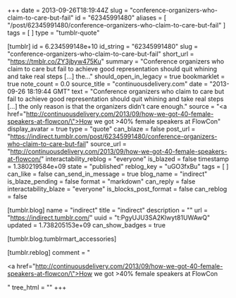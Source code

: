 +++
date = 2013-09-26T18:19:44Z
slug = "conference-organizers-who-claim-to-care-but-fail"
id = "62345991480"
aliases = [ "/post/62345991480/conference-organizers-who-claim-to-care-but-fail" ]
tags = [ ]
type = "tumblr-quote"

[tumblr]
id = 6.234599148e+10
id_string = "62345991480"
slug = "conference-organizers-who-claim-to-care-but-fail"
short_url = "https://tmblr.co/ZY3jbyw475Ku"
summary = "Conference organizers who claim to care but fail to achieve good representation should quit whining and take real steps […] the..."
should_open_in_legacy = true
bookmarklet = true
note_count = 0.0
source_title = "continuousdelivery.com"
date = "2013-09-26 18:19:44 GMT"
text = "Conference organizers who claim to care but fail to achieve good representation should quit whining and take real steps […] the only reason is that the organizers didn’t care enough."
source = "<a href=\"http://continuousdelivery.com/2013/09/how-we-got-40-female-speakers-at-flowcon/\">How we got &gt;40% female speakers at FlowCon</a>"
display_avatar = true
type = "quote"
can_blaze = false
post_url = "https://indirect.tumblr.com/post/62345991480/conference-organizers-who-claim-to-care-but-fail"
source_url = "http://continuousdelivery.com/2013/09/how-we-got-40-female-speakers-at-flowcon/"
interactability_reblog = "everyone"
is_blazed = false
timestamp = 1.380219584e+09
state = "published"
reblog_key = "uGO3fxBu"
tags = [ ]
can_like = false
can_send_in_message = true
blog_name = "indirect"
is_blaze_pending = false
format = "markdown"
can_reply = false
interactability_blaze = "everyone"
is_blocks_post_format = false
can_reblog = false

[tumblr.blog]
name = "indirect"
title = "indirect"
description = ""
url = "https://indirect.tumblr.com/"
uuid = "t:PgyUJU3SA2Klwyt81UWAwQ"
updated = 1.738205153e+09
can_show_badges = true

[tumblr.blog.tumblrmart_accessories]

[tumblr.reblog]
comment = "<p><a href=\"http://continuousdelivery.com/2013/09/how-we-got-40-female-speakers-at-flowcon/\">How we got >40% female speakers at FlowCon</a></p>"
tree_html = ""
+++
